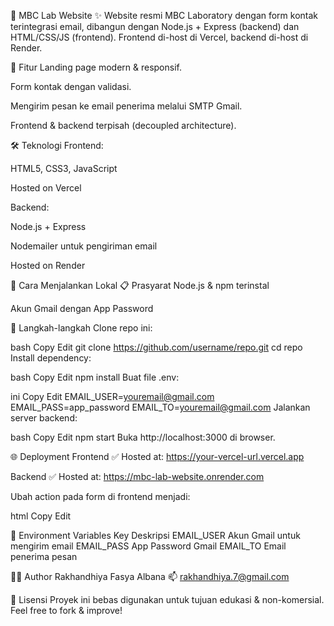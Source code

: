 📄 MBC Lab Website
✨ Website resmi MBC Laboratory dengan form kontak terintegrasi email, dibangun dengan Node.js + Express (backend) dan HTML/CSS/JS (frontend).
Frontend di-host di Vercel, backend di-host di Render.

🚀 Fitur
Landing page modern & responsif.

Form kontak dengan validasi.

Mengirim pesan ke email penerima melalui SMTP Gmail.

Frontend & backend terpisah (decoupled architecture).

🛠️ Teknologi
Frontend:

HTML5, CSS3, JavaScript

Hosted on Vercel

Backend:

Node.js + Express

Nodemailer untuk pengiriman email

Hosted on Render

🌟 Cara Menjalankan Lokal
📋 Prasyarat
Node.js & npm terinstal

Akun Gmail dengan App Password

🔧 Langkah-langkah
Clone repo ini:

bash
Copy
Edit
git clone https://github.com/username/repo.git
cd repo
Install dependency:

bash
Copy
Edit
npm install
Buat file .env:

ini
Copy
Edit
EMAIL_USER=youremail@gmail.com
EMAIL_PASS=app_password
EMAIL_TO=youremail@gmail.com
Jalankan server backend:

bash
Copy
Edit
npm start
Buka http://localhost:3000 di browser.

🌐 Deployment
Frontend
✅ Hosted at: https://your-vercel-url.vercel.app

Backend
✅ Hosted at: https://mbc-lab-website.onrender.com

Ubah action pada form di frontend menjadi:

html
Copy
Edit
<form method="POST" action="https://mbc-lab-website.onrender.com/contact">
📧 Environment Variables
Key	Deskripsi
EMAIL_USER	Akun Gmail untuk mengirim email
EMAIL_PASS	App Password Gmail
EMAIL_TO	Email penerima pesan

👨‍💻 Author
Rakhandhiya Fasya Albana
📫 rakhandhiya.7@gmail.com

📝 Lisensi
Proyek ini bebas digunakan untuk tujuan edukasi & non-komersial.
Feel free to fork & improve!
